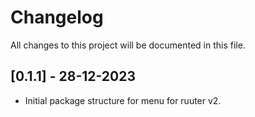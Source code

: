 # Changelog

All changes to this project will be documented in this file.

## [0.1.1] - 28-12-2023

- Initial package structure for menu for ruuter v2.
